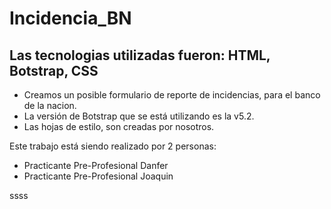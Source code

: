 # Incidencia_BN
## Las tecnologias utilizadas fueron: HTML, Botstrap, CSS
* Creamos un posible formulario de reporte de incidencias, para el banco de la nacion.
* La versión de Botstrap que se está utilizando es la v5.2.
* Las hojas de estilo, son creadas por nosotros.

Este trabajo está siendo realizado por 2 personas:
- Practicante Pre-Profesional Danfer
- Practicante Pre-Profesional Joaquin

ssss
